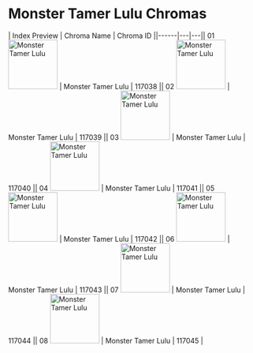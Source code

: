 # Monster Tamer Lulu Chromas

| Index  Preview | Chroma Name | Chroma ID ||------|---|---|| 01  <img src='https://raw.communitydragon.org/latest/plugins/rcp-be-lol-game-data/global/default/v1/champion-chroma-images/117/117038.png' alt='Monster Tamer Lulu' width='100'> | Monster Tamer Lulu | 117038 || 02  <img src='https://raw.communitydragon.org/latest/plugins/rcp-be-lol-game-data/global/default/v1/champion-chroma-images/117/117039.png' alt='Monster Tamer Lulu' width='100'> | Monster Tamer Lulu | 117039 || 03  <img src='https://raw.communitydragon.org/latest/plugins/rcp-be-lol-game-data/global/default/v1/champion-chroma-images/117/117040.png' alt='Monster Tamer Lulu' width='100'> | Monster Tamer Lulu | 117040 || 04  <img src='https://raw.communitydragon.org/latest/plugins/rcp-be-lol-game-data/global/default/v1/champion-chroma-images/117/117041.png' alt='Monster Tamer Lulu' width='100'> | Monster Tamer Lulu | 117041 || 05  <img src='https://raw.communitydragon.org/latest/plugins/rcp-be-lol-game-data/global/default/v1/champion-chroma-images/117/117042.png' alt='Monster Tamer Lulu' width='100'> | Monster Tamer Lulu | 117042 || 06  <img src='https://raw.communitydragon.org/latest/plugins/rcp-be-lol-game-data/global/default/v1/champion-chroma-images/117/117043.png' alt='Monster Tamer Lulu' width='100'> | Monster Tamer Lulu | 117043 || 07  <img src='https://raw.communitydragon.org/latest/plugins/rcp-be-lol-game-data/global/default/v1/champion-chroma-images/117/117044.png' alt='Monster Tamer Lulu' width='100'> | Monster Tamer Lulu | 117044 || 08  <img src='https://raw.communitydragon.org/latest/plugins/rcp-be-lol-game-data/global/default/v1/champion-chroma-images/117/117045.png' alt='Monster Tamer Lulu' width='100'> | Monster Tamer Lulu | 117045 |
